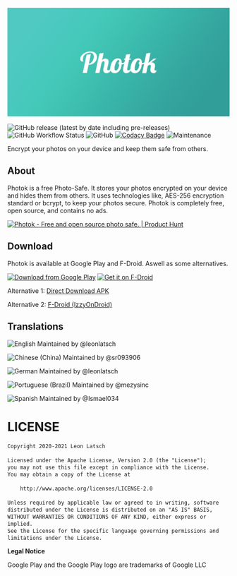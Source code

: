 ![Photok](fastlane/metadata/android/en-US/images/featureGraphic.jpg)

![GitHub release (latest by date including pre-releases)](https://img.shields.io/github/v/release/leonlatsch/Photok?include_prereleases&label=version)
![GitHub Workflow Status](https://img.shields.io/github/workflow/status/leonlatsch/Photok/Android%20Build%20CI)
![GitHub](https://img.shields.io/github/license/leonlatsch/Photok)
[![Codacy Badge](https://app.codacy.com/project/badge/Grade/9421dd34de7f42c8b8048d60a09ab5bd)](https://www.codacy.com/gh/leonlatsch/Photok/dashboard?utm_source=github.com&amp;utm_medium=referral&amp;utm_content=leonlatsch/Photok&amp;utm_campaign=Badge_Grade)
![Maintenance](https://img.shields.io/maintenance/yes/2021)

Encrypt your photos on your device and keep them safe from others.

## About
Photok is a free Photo-Safe. It stores your photos encrypted on your device and hides them from others.
It uses technologies like, AES-256 encryption standard or bcrypt, to keep your photos secure.
Photok is completely free, open source, and contains no ads.

<a href="https://www.producthunt.com/posts/photok?utm_source=badge-featured&utm_medium=badge&utm_souce=badge-photok" target="_blank">
    <img src="https://api.producthunt.com/widgets/embed-image/v1/featured.svg?post_id=275764&theme=light" alt="Photok - Free and open source photo safe. | Product Hunt" width="250" height="54" />
</a>

## Download
Photok is available at Google Play and F-Droid. Aswell as some alternatives.

[<img src="https://play.google.com/intl/en_us/badges/images/generic/en_badge_web_generic.png" 
      alt="Download from Google Play" 
      height="80">](https://play.google.com/store/apps/details?id=dev.leonlatsch.photok)
[<img src="https://f-droid.org/badge/get-it-on.png"
      alt="Get it on F-Droid"
      height="80">](https://f-droid.org/packages/dev.leonlatsch.photok/)
      
Alternative 1: [Direct Download APK](https://github.com/leonlatsch/Photok/releases/latest)

Alternative 2: [F-Droid (IzzyOnDroid)](https://apt.izzysoft.de/fdroid/index/apk/dev.leonlatsch.photok)

## Translations
<!-- BEGIN-TRANSLATIONS -->
![English](https://img.shields.io/badge/English-100%25-brightgreen)
Maintained by @leonlatsch

![Chinese (China)](https://img.shields.io/badge/Chinese%20(China)-100%25-brightgreen)
Maintained by @sr093906

![German](https://img.shields.io/badge/German-100%25-brightgreen)
Maintained by @leonlatsch

![Portuguese (Brazil)](https://img.shields.io/badge/Portuguese%20(Brazil)-100%25-brightgreen)
Maintained by @mezysinc

![Spanish](https://img.shields.io/badge/Spanish-100%25-brightgreen)
Maintained by @Ismael034

<!-- END-TRANSLATIONS -->

LICENSE
=======
    Copyright 2020-2021 Leon Latsch

    Licensed under the Apache License, Version 2.0 (the "License");
    you may not use this file except in compliance with the License.
    You may obtain a copy of the License at

        http://www.apache.org/licenses/LICENSE-2.0

    Unless required by applicable law or agreed to in writing, software
    distributed under the License is distributed on an "AS IS" BASIS,
    WITHOUT WARRANTIES OR CONDITIONS OF ANY KIND, either express or implied.
    See the License for the specific language governing permissions and
    limitations under the License.


**Legal Notice**

Google Play and the Google Play logo are trademarks of Google LLC
